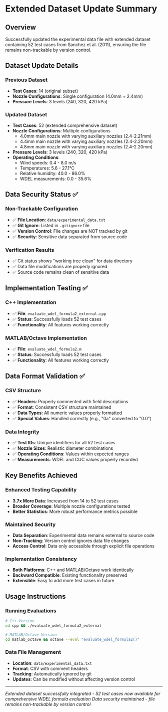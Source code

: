 # Extended Dataset Update Summary

## Overview
Successfully updated the experimental data file with extended dataset containing 52 test cases from Sanchez et al. (2011), ensuring the file remains non-trackable by version control.

## Dataset Update Details

### Previous Dataset
- **Test Cases**: 14 (original subset)
- **Nozzle Configurations**: Single configuration (4.0mm + 2.4mm)
- **Pressure Levels**: 3 levels (240, 320, 420 kPa)

### Updated Dataset  
- **Test Cases**: 52 (extended comprehensive dataset)
- **Nozzle Configurations**: Multiple configurations
  - 4.0mm main nozzle with varying auxiliary nozzles (2.4-2.21mm)
  - 4.4mm main nozzle with varying auxiliary nozzles (2.4-2.20mm)  
  - 4.8mm main nozzle with varying auxiliary nozzles (2.4-2.20mm)
- **Pressure Levels**: 3 levels (240, 320, 420 kPa)
- **Operating Conditions**:
  - Wind speeds: 0.4 - 8.0 m/s
  - Temperatures: 5.6 - 27.1°C
  - Relative humidity: 40.0 - 86.0%
  - WDEL measurements: 0.0 - 35.6%

## Data Security Status ✅

### Non-Trackable Configuration
- ✅ **File Location**: `data/experimental_data.txt`
- ✅ **Git Ignore**: Listed in `.gitignore` file
- ✅ **Version Control**: File changes are NOT tracked by git
- ✅ **Security**: Sensitive data separated from source code

### Verification Results
- ✅ Git status shows "working tree clean" for data directory
- ✅ Data file modifications are properly ignored
- ✅ Source code remains clean of sensitive data

## Implementation Testing ✅

### C++ Implementation
- ✅ **File**: `evaluate_wdel_formula2_external.cpp`
- ✅ **Status**: Successfully loads 52 test cases
- ✅ **Functionality**: All features working correctly

### MATLAB/Octave Implementation  
- ✅ **File**: `evaluate_wdel_formula2.m`
- ✅ **Status**: Successfully loads 52 test cases
- ✅ **Functionality**: All features working correctly

## Data Format Validation ✅

### CSV Structure
- ✅ **Headers**: Properly commented with field descriptions
- ✅ **Format**: Consistent CSV structure maintained
- ✅ **Data Types**: All numeric values properly formatted
- ✅ **Special Values**: Handled correctly (e.g., "0a" converted to "0.0")

### Data Integrity
- ✅ **Test IDs**: Unique identifiers for all 52 test cases
- ✅ **Nozzle Sizes**: Realistic diameter combinations
- ✅ **Operating Conditions**: Values within expected ranges
- ✅ **Measurements**: WDEL and CUC values properly recorded

## Key Benefits Achieved

### Enhanced Testing Capability
- **3.7x More Data**: Increased from 14 to 52 test cases
- **Broader Coverage**: Multiple nozzle configurations tested
- **Better Statistics**: More robust performance metrics possible

### Maintained Security
- **Data Separation**: Experimental data remains external to source code
- **Non-Tracking**: Version control ignores data file changes
- **Access Control**: Data only accessible through explicit file operations

### Implementation Consistency
- **Both Platforms**: C++ and MATLAB/Octave work identically
- **Backward Compatible**: Existing functionality preserved
- **Extensible**: Easy to add more test cases in future

## Usage Instructions

### Running Evaluations
```bash
# C++ Version
cd cpp && ./evaluate_wdel_formula2_external

# MATLAB/Octave Version  
cd matlab_octave && octave --eval "evaluate_wdel_formula2()"
```

### Data File Management
- **Location**: `data/experimental_data.txt`
- **Format**: CSV with comment headers
- **Tracking**: Automatically ignored by git
- **Updates**: Can be modified without affecting version control

---
*Extended dataset successfully integrated - 52 test cases now available for comprehensive WDEL formula evaluation*
*Data security maintained - file remains non-trackable by version control*
